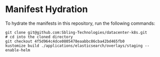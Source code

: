 # Manifest Hydration

To hydrate the manifests in this repository, run the following commands:

```shell
git clone git@github.com:Sbling-Technologies/datacenter-k8s.git
# cd into the cloned directory
git checkout 4f5d964c4dce0805478eaabbc86cba42bd465fb0
kustomize build ./applications/elasticsearch/overlays/staging --enable-helm
```
